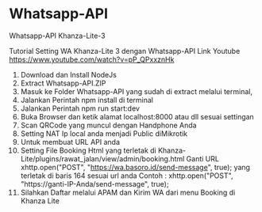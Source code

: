 # Whatsapp-API
Whatsapp-API Khanza-Lite-3

Tutorial Setting WA Khanza-Lite 3 dengan Whatsapp-API
Link Youtube https://www.youtube.com/watch?v=pP_QPxxznHk
1.	Download dan Install NodeJs
2.	Extract Whatsapp-API.ZIP
3.	Masuk ke Folder Whatsapp-API yang sudah di extract melalui terminal,
4.	 Jalankan Perintah npm install di terminal 
5.	Jalankan Perintah npm run start:dev
6.	Buka Browser dan ketik alamat localhost:8000 atau dll sesuai settingan
7.	Scan QRCode yang muncul dengan Handphone Anda
8.	Setting NAT Ip local anda menjadi Public diMikrotik
9.	Untuk membuat URL API anda
13.	Setting File Booking Html yang terletak di 
        Khanza-Lite/plugins/rawat_jalan/view/admin/booking.html
         Ganti URL xhttp.open("POST", "https://wa.basoro.id/send-message", true);    yang terletak di baris 164 sesuai url anda 
         Contoh : xhttp.open("POST", "https://ganti-IP-Anda/send-message", true); 
14.	 Silahkan Daftar melalui APAM dan Kirim WA dari menu Booking di Khanza Lite
